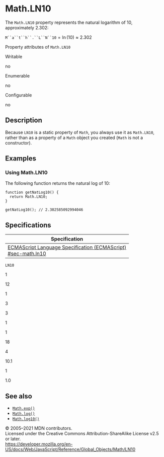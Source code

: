 Math.LN10
=========

The `Math.LN10` property represents the natural logarithm of 10, approximately 2.302:

`M``a``t``h``.``L``N``10` = ln (10) ≈ 2.302

Property attributes of `Math.LN10`

Writable

no

Enumerable

no

Configurable

no

Description
-----------

Because `LN10` is a static property of `Math`, you always use it as `Math.LN10`, rather than as a property of a `Math` object you created (`Math` is not a constructor).

Examples
--------

### Using Math.LN10

The following function returns the natural log of 10:

    function getNatLog10() {
      return Math.LN10;
    }

    getNatLog10(); // 2.302585092994046

Specifications
--------------

<table><thead><tr class="header"><th>Specification</th></tr></thead><tbody><tr class="odd"><td><a href="https://tc39.es/ecma262/#sec-math.ln10">ECMAScript Language Specification (ECMAScript)<br />
<span class="small">#sec-math.ln10</span></a></td></tr></tbody></table>

`LN10`

1

12

1

3

3

1

1

18

4

10.1

1

1.0

See also
--------

-   [`Math.exp()`](exp)
-   [`Math.log()`](log)
-   [`Math.log10()`](log10)

© 2005–2021 MDN contributors.  
Licensed under the Creative Commons Attribution-ShareAlike License v2.5 or later.  
<a href="https://developer.mozilla.org/en-US/docs/Web/JavaScript/Reference/Global_Objects/Math/LN10" class="_attribution-link">https://developer.mozilla.org/en-US/docs/Web/JavaScript/Reference/Global_Objects/Math/LN10</a>
